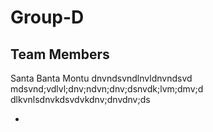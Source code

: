 # Group-D
## Team Members
  Santa
  Banta
  Montu
  dnvndsvndlnvldnvndsvd
  mdsvnd;vdlvl;dnv;ndvn;dnv;dsnvdk;lvm;dmv;d
  dlkvnlsdnvkdsvdvkdnv;dnvdnv;ds
  
-
